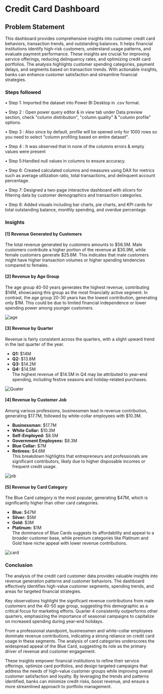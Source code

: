 
# Credit Card Dashboard

## Problem Statement

This dashboard provides comprehensive insights into customer credit card behaviors, transaction trends, and outstanding balances. It helps financial institutions identify high-risk customers, understand usage patterns, and evaluate payment performance. These insights are crucial for improving service offerings, reducing delinquency rates, and optimizing credit card portfolios.
The analysis highlights customer spending categories, payment delays, and segments based on transaction trends. With actionable insights, banks can enhance customer satisfaction and streamline financial strategies.


### Steps followed 

•	Step 1: Imported the dataset into Power BI Desktop in .csv format.

•	Step 2 : Open power query editor & in view tab under Data preview section, check "column distribution", "column quality" & "column profile" options.

•	 Step 3 : Also since by default, profile will be opened only for 1000 rows so you need to select "column profiling based on entire dataset".

•	 Step 4 : It was observed that in none of the columns errors & empty values were present

•	Step 5:Handled null values in columns to ensure accuracy.

•	Step 6: Created calculated columns and measures using DAX for metrics such as average utilization ratio, total transactions, and delinquent account percentage.

•	Step 7: Designed a two-page interactive dashboard with slicers for filtering data by customer demographics and transaction categories.

•	Step 8: Added visuals including bar charts, pie charts, and KPI cards for total outstanding balance, monthly spending, and overdue percentage.

        


### Insights  

#### [1] Revenue Generated by Customers  
The total revenue generated by customers amounts to $56.5M. Male customers contribute a higher portion of the revenue at $30.9M, while female customers generate $25.6M. This indicates that male customers might have higher transaction volumes or higher spending tendencies compared to females.  

#### [2] Revenue by Age Group  
The age group 40-50 years generates the highest revenue, contributing $14M, showcasing this group as the most financially active segment. In contrast, the age group 20-30 years has the lowest contribution, generating only $1M. This could be due to limited financial independence or lower spending power among younger customers.  

![age](https://github.com/user-attachments/assets/73c5b7ac-d40a-43c7-a942-bb790cfbdfd9)



#### [3] Revenue by Quarter  
Revenue is fairly consistent across the quarters, with a slight upward trend in the last quarter of the year.  
- **Q1:** $14M  
- **Q2:** $13.8M  
- **Q3:** $14.2M  
- **Q4:** $14.5M  
The highest revenue of $14.5M in Q4 may be attributed to year-end spending, including festive seasons and holiday-related purchases.  

![Quater](https://github.com/user-attachments/assets/46b29cdc-b928-45da-b23e-be46889c6750)

#### [4] Revenue by Customer Job  
Among various professions, businessmen lead in revenue contribution, generating $17.7M, followed by white-collar employees with $10.3M.  
- **Businessman:** $17.7M  
- **White Collar:** $10.3M  
- **Self-Employed:** $8.5M  
- **Government Employees:** $8.3M  
- **Blue Collar:** $7M  
- **Retirees:** $4.6M  
This breakdown highlights that entrepreneurs and professionals are significant contributors, likely due to higher disposable incomes or frequent credit usage.  

![job](https://github.com/user-attachments/assets/35639c08-5e09-48a8-a9b5-a12e6d341fd7)


#### [5] Revenue by Card Category  
The Blue Card category is the most popular, generating $47M, which is significantly higher than other card categories.  
- **Blue:** $47M  
- **Silver:** $5M  
- **Gold:** $3M  
- **Platinum:** $1M  
The dominance of Blue Cards suggests its affordability and appeal to a broader customer base, while premium categories like Platinum and Gold have niche appeal with lower revenue contributions.  

![card ](https://github.com/user-attachments/assets/5c6e9376-4d53-41b1-ac94-9578189c4282)

### Conclusion  

The analysis of the credit card customer data provides valuable insights into revenue generation patterns and customer behaviors. The dashboard effectively identifies high-value customer segments, spending trends, and areas for targeted financial strategies.  

Key observations highlight the significant revenue contributions from male customers and the 40-50 age group, suggesting this demographic as a critical focus for marketing efforts. Quarter 4 consistently outperforms other quarters, emphasizing the importance of seasonal campaigns to capitalize on increased spending during year-end holidays.  

From a professional standpoint, businessmen and white-collar employees dominate revenue contributions, indicating a strong reliance on credit card usage in these segments. The analysis of card categories underscores the widespread appeal of the Blue Card, suggesting its role as the primary driver of revenue and customer engagement.  

These insights empower financial institutions to refine their service offerings, optimize card portfolios, and design targeted campaigns that address the needs of high-value customer groups while improving overall customer satisfaction and loyalty. By leveraging the trends and patterns identified, banks can minimize credit risks, boost revenue, and ensure a more streamlined approach to portfolio management.  

